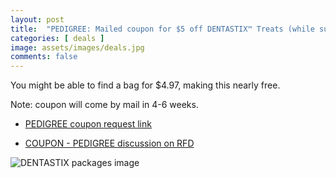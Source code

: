 ```yaml
---
layout: post
title:  "PEDIGREE: Mailed coupon for $5 off DENTASTIX™ Treats (while supplies last)"
categories: [ deals ]
image: assets/images/deals.jpg
comments: false
---
```


You might be able to find a bag for $4.97, making this nearly free.

Note: coupon will come by mail in 4-6 weeks.


- [PEDIGREE coupon request link](https://www.mypedigree.ca/en-ca/coupons)

- [COUPON - PEDIGREE discussion on RFD ](https://upload.wikimedia.org/wikipedia/commons/thumb/9/9e/Office_365_app_logos.svg/1200px-Office_365_app_logos.svg.png)

![DENTASTIX packages image](https://brandcouponportal.com/products/prod_en_1693083026.png)